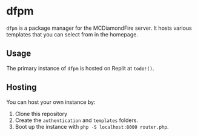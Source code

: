 # dfpm
`dfpm` is a package manager for the MCDiamondFire server. It hosts various templates that you can select from in the homepage.

## Usage
The primary instance of `dfpm` is hosted on Replit at `todo!()`. 

## Hosting
You can host your own instance by:
1. Clone this repository
2. Create the `authentication` and `templates` folders.
3. Boot up the instance with `php -S localhost:8000 router.php`.
